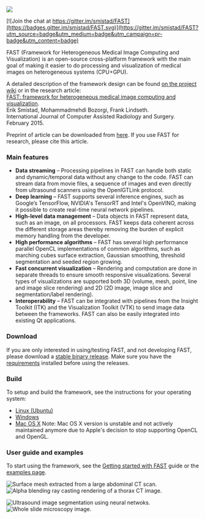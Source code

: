 ![](https://github.com/smistad/FAST/wiki/images/fast_logo.png)

[![Join the chat at https://gitter.im/smistad/FAST](https://badges.gitter.im/smistad/FAST.svg)](https://gitter.im/smistad/FAST?utm_source=badge&utm_medium=badge&utm_campaign=pr-badge&utm_content=badge)

FAST (Framework for Heterogeneous Medical Image Computing and Visualization) is an open-source cross-platform framework with the main goal of making it easier to do processing and visualization of medical images on heterogeneous systems (CPU+GPU).

A detailed description of the framework design can be found [on the project wiki](https://github.com/smistad/FAST/wiki/Framework-Design) or in the research article:  
[FAST: framework for heterogeneous medical image computing and visualization](http://dx.doi.org/10.1007/s11548-015-1158-5).  
Erik Smistad, Mohammadmehdi Bozorgi, Frank Lindseth.  
International Journal of Computer Assisted Radiology and Surgery. February 2015.

Preprint of article can be downloaded from [here](http://www.eriksmistad.no/wp-content/uploads/FAST_framework_for_heterogeneous_medical_image_computing_and_visualization.pdf).
If you use FAST for research, please cite this article.

### Main features

* **Data streaming** – Processing pipelines in FAST can handle both static and dynamic/temporal data without any change to the code. FAST can stream data from movie files, a sequence of images and even directly from ultrasound scanners using the OpenIGTLink protocol.
* **Deep learning** – FAST supports several inference engines, such as Google’s TensorFlow, NVIDIA's TensorRT and Intel's OpenVINO, making it possible to create real-time neural network pipelines.
* **High-level data management** – Data objects in FAST represent data, such as an image, on all processors. FAST keeps data coherent across the different storage areas thereby removing the burden of explicit memory handling from the developer.
* **High performance algorithms** – FAST has several high performance parallel OpenCL implementations of common algorithms, such as marching cubes surface extraction, Gaussian smoothing, threshold segmentation and seeded region growing.
* **Fast concurrent visualization** – Rendering and computation are done in separate threads to ensure smooth responsive visualizations. Several types of visualizations are supported both 3D (volume, mesh, point, line and image slice rendering) and 2D (2D image, image slice and segmentation/label rendering).
* **Interoperability** – FAST can be integrated with pipelines from the Insight Toolkit (ITK) and the Visualization Toolkit (VTK) to send image data between the frameworks. FAST can also be easily integrated into existing Qt applications.

### Download

If you are only interested in using/testing FAST, and not developing FAST, please download a [stable binary release](https://github.com/smistad/FAST/releases). Make sure you have the [requirements](https://github.com/smistad/FAST/wiki/Requirements) installed before using the releases.

### Build

To setup and build the framework, see the instructions for your operating system:
* [Linux (Ubuntu)](https://github.com/smistad/FAST/wiki/Linux-instructions)
* [Windows](https://github.com/smistad/FAST/wiki/Windows-instructions)
* [Mac OS X](https://github.com/smistad/FAST/wiki/Mac-OS-X-instructions) Note: Mac OS X version is unstable and not actively maintained anymore due to Apple's decision to stop supporting OpenCL and OpenGL.

### User guide and examples

To start using the framework, see the [Getting started with FAST](https://github.com/smistad/FAST/wiki/Getting-started-with-FAST) guide or the [examples page](https://github.com/smistad/FAST/wiki/Examples).

![Surface mesh extracted from a large abdominal CT scan.](https://github.com/smistad/FAST/wiki/images/surface_extraction.png) ![Alpha blending ray casting rendering of a thorax CT image.](https://github.com/smistad/FAST/wiki/images/volume_renderer.jpg) 

![Ultrasound image segmentation using neural netwoks.](https://github.com/smistad/FAST/wiki/images/ultrasound_segmentation.jpg)  ![Whole slide microscopy image.](https://github.com/smistad/FAST/wiki/images/wsi.jpg)
